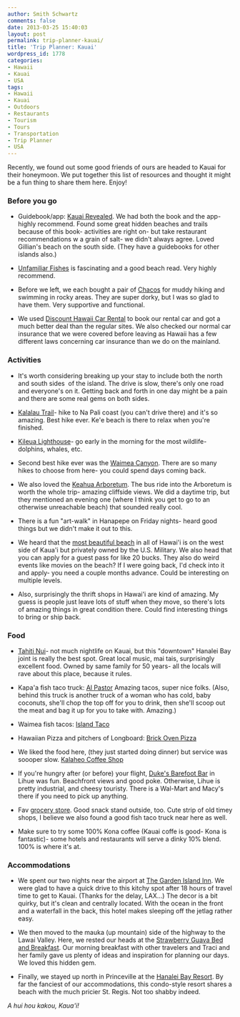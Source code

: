 ```yaml
---
author: Smith Schwartz
comments: false
date: 2013-03-25 15:40:03
layout: post
permalink: trip-planner-kauai/
title: 'Trip Planner: Kauai'
wordpress_id: 1778
categories:
- Hawaii
- Kauai
- USA
tags:
- Hawaii
- Kauai
- Outdoors
- Restaurants
- Tourism
- Tours
- Transportation
- Trip Planner
- USA
---
```


Recently, we found out some good friends of ours are headed to Kauai for their honeymoon. We put together this list of resources and thought it might be a fun thing to share them here. Enjoy!


### Before you go






  * Guidebook/app: [Kauai Revealed](http://www.hawaiirevealed.com/books-apps/kauai-revealed). We had both the book and the app- highly recommend. Found some great hidden beaches and trails because of this book- activities are right on- but take restaurant recommendations w a grain of salt- we didn't always agree. Loved Gillian's beach on the south side. (They have a guidebooks for other islands also.)


  * [Unfamiliar Fishes](http://www.amazon.com/Unfamiliar-Fishes-Sarah-Vowell/dp/159448564X/ref=sr_1_1?s=books&ie=UTF8&qid=1364239822&sr=1-1&keywords=unfamiliar+fishes) is fascinating and a good beach read. Very highly recommend.


  * Before we left, we each bought a pair of [Chacos](http://www.amazon.com/gp/product/B000EF1LEK/ref=s9_simh_gw_p309_d0_i1?pf_rd_m=ATVPDKIKX0DER&pf_rd_s=center-2&pf_rd_r=0R7D65XJY3SYHKFTHT0X&pf_rd_t=101&pf_rd_p=1389517282&pf_rd_i=507846) for muddy hiking and swimming in rocky areas. They are super dorky, but I was so glad to have them. Very supportive and functional.


  * We used [Discount Hawaii Car Rental](http://www.discounthawaiicarrental.com/) to book our rental car and got a much better deal than the regular sites. We also checked our normal car insurance that we were covered before leaving as Hawaii has a few different laws concerning car insurance than we do on the mainland.




### Activities






  * It's worth considering breaking up your stay to include both the north and south sides  of the island. The drive is slow, there's only one road and everyone's on it. Getting back and forth in one day might be a pain and there are some real gems on both sides.


  * [Kalalau Trail](http://schwartzography.com/on-the-edge-of-the-kalalau-trail/)- hike to Na Pali coast (you can't drive there) and it's so amazing. Best hike ever. Ke'e beach is there to relax when you're finished.


  * [Kileua Lighthouse](http://www.fws.gov/kilaueapoint/lighthouse.html)- go early in the morning for the most wildlife- dolphins, whales, etc.


  * Second best hike ever was the [Waimea Canyon](http://schwartzography.com/hiking-the-waimea-canyon/). There are so many hikes to choose from here- you could spend days coming back.


  * We also loved the [Keahua Arboretum](http://www.hawaiiweb.com/kauai/keahua-arborteum.html). The bus ride into the Arboretum is worth the whole trip- amazing cliffside views. We did a daytime trip, but they mentioned an evening one (where I think you get to go to an otherwise unreachable beach) that sounded really cool.


  * There is a fun "art-walk" in Hanapepe on Friday nights- heard good things but we didn't make it out to this.


  * We heard that the [most beautiful beach](http://www.hawaiiforvisitors.com/kauai/attractions/barking-sands-beach.htm) in all of Hawai'i is on the west side of Kaua'i but privately owned by the U.S. Military. We also head that you can apply for a guest pass for like 20 bucks. They also do weird events like movies on the beach? If I were going back, I'd check into it and apply- you need a couple months advance. Could be interesting on multiple levels.


  * Also, surprisingly the thrift shops in Hawai'i are kind of amazing. My guess is people just leave lots of stuff when they move, so there's lots of amazing things in great condition there. Could find interesting things to bring or ship back.




### Food






  * [Tahiti Nui](http://schwartzography.com/hangin-loose-in-hanalei-bay/)- not much nightlife on Kauai, but this "downtown" Hanalei Bay joint is really the best spot. Great local music, mai tais, surprisingly excellent food. Owned by same family for 50 years- all the locals will rave about this place, because it rules.


  * Kapa'a fish taco truck: [Al Pastor](http://www.yelp.com/biz/al-pastor-kapaa) Amazing tacos, super nice folks. (Also, behind this truck is another truck of a woman who has cold, baby coconuts, she'll chop the top off for you to drink, then she'll scoop out the meat and bag it up for you to take with. Amazing.)


  * Waimea fish tacos: [Island Taco](http://www.yelp.com/biz/island-taco-waimea#query:fish%20tacos)


  * Hawaiian Pizza and pitchers of Longboard: [Brick Oven Pizza](http://www.yelp.com/biz/brick-oven-pizza-kalaheo)


  * We liked the food here, (they just started doing dinner) but service was soooper slow. [Kalaheo Coffee Shop](http://www.yelp.com/biz/kalaheo-cafe-and-coffee-company-kalaheo#query:coffee%20shop)


  * If you're hungry after (or before) your flight, [Duke's Barefoot Bar](http://www.dukeskauai.com/menus/barefoot-bar) in Lihue was fun. Beachfront views and good poke. Otherwise, Lihue is pretty industrial, and cheesy touristy. There is a Wal-Mart and Macy's there if you need to pick up anything.


  * Fav [grocery store](http://www.yelp.com/biz/sueoka-store-koloa). Good snack stand outside, too. Cute strip of old timey shops, I believe we also found a good fish taco truck near here as well.


  * Make sure to try some 100% Kona coffee (Kauai coffe is good- Kona is fantastic)- some hotels and restaurants will serve a dinky 10% blend. 100% is where it's at.




### Accommodations






  * We spent our two nights near the airport at [The Garden Island Inn](http://gardenislandinn.com/). We were glad to have a quick drive to this kitchy spot after 18 hours of travel time to get to Kauai. (Thanks for the delay, LAX...) The decor is a bit quirky, but it's clean and centrally located. With the ocean in the front and a waterfall in the back, this hotel makes sleeping off the jetlag rather easy.


  * We then moved to the mauka (up mountain) side of the highway to the Lawai Valley. Here, we rested our heads at the [Strawberry Guava Bed and Breakfast](http://bedandbreakfastonkauai.com/). Our morning breakfast with other travelers and Traci and her family gave us plenty of ideas and inspiration for planning our days. We loved this hidden gem.


  * Finally, we stayed up north in Princeville at the [Hanalei Bay Resort](http://www.hanaleibayresort.com/). By far the fanciest of our accommodations, this condo-style resort shares a beach with the much pricier St. Regis. Not too shabby indeed.


_A hui hou kakou, Kaua'i!_
